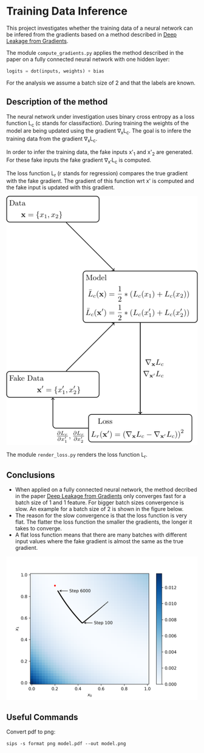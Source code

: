 # Training Data Inference
This project investigates whether the training data of a neural network can be infered from the gradients based on a method
described in [Deep Leakage from Gradients](https://arxiv.org/pdf/1906.08935.pdf).

The module `compute_gradients.py` applies the method described in the paper on a fully connected neural network with one hidden layer:
```Python
logits = dot(inputs, weights) + bias
```
For the analysis we assume a batch size of 2 and that the labels are known.

## Description of the method
The neural network under investigation uses binary cross entropy as a loss function L<sub>c</sub> (c stands for classifaction). During training the weights of the model are being updated using the gradient ∇<sub>x</sub>L<sub>c</sub>. The goal is to infere the training data from the gradient ∇<sub>x</sub>L<sub>c</sub>.

In order to infer the training data, the fake inputs x'<sub>1</sub> and x'<sub>2</sub> are generated. For these fake inputs the fake gradient  ∇<sub>x'</sub>L<sub>c</sub> is computed. 

The loss function L<sub>r</sub> (r stands for regression) compares the true gradient with the fake gradient. The gradient of this function wrt x' is computed and the fake input is updated with this gradient.

<img src="tex/model.png">

The module `render_loss.py` renders the loss function L<sub>r</sub>.


## Conclusions
* When applied on a fully connected neural network, the method decribed in the paper [Deep Leakage from Gradients](https://arxiv.org/pdf/1906.08935.pdf) only converges fast for a batch size of 1 and 1 feature. For bigger batch sizes convergence is slow. An example for a batch size of 2 is shown in the figure below.
* The reason for the slow convergence is that the loss function is very flat. The flatter the loss function the smaller the gradients, the longer it takes to converge.
* A flat loss function means that there are many batches with different input values where the fake gradient is almost the same as the true gradient.

<img src="loss.png">


## Useful Commands
Convert pdf to png:
```Terminal
sips -s format png model.pdf --out model.png
```